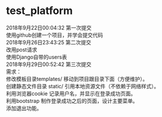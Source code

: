 # test_platform

2018年9月22日00:04:32 第一次提交<br>
使用github创建一个项目，并学会提交代码<br>
2018年9月26日23:43:25 第二次提交<br>
改用post请求<br>
使用Django自带的users表<br>
2018年9月29日00:52:42 第三次提交<br>
需求：<br>
修改模板目录templates/ 移动到项目跟目录下面（方便维护）。<br>
创建静态文件目录 static/ 引用本地资源文件（不依赖于网络样式）。<br>
利用浏览器cookie 记录用户名，并显示在登录成功页面。<br>
利用bootstrap 制作登录成功之后的页面，设计主要菜单。<br>
添加退出功能。<br>
